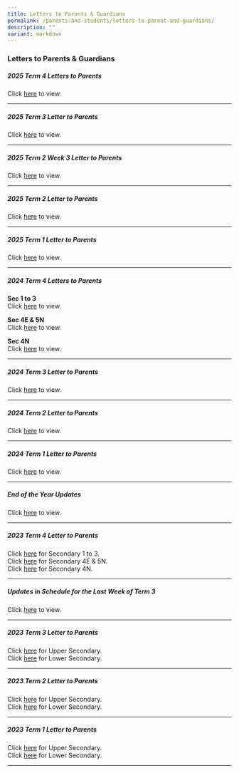 ```yaml
---
title: Letters to Parents & Guardians
permalink: /parents-and-students/letters-to-parent-and-guardians/
description: ""
variant: markdown
---
```

### Letters to Parents &amp; Guardians

##### 2025 Term 4 Letters to Parents

Click [here](/files/Letters%20to%20Parents%20&amp;%20Guardians/2025_Term_3_Letter_to_Parents_updated.pdf) to view.



<hr>

##### 2025 Term 3 Letter to Parents

Click [here](/files/Letters%20to%20Parents%20&amp;%20Guardians/2025_Term_3_Letter_to_Parents_updated.pdf) to view.



<hr>

##### 2025 Term 2 Week 3 Letter to Parents

Click [here](/files/Parents%20and%20Students/Letters%20to%20Parents%20&amp;%20Guardians/Letter_to_Parents__Social_Emotional_Support_for_Students.pdf) to view.

<hr>

##### 2025 Term 2 Letter to Parents

Click [here](/files/Letters%20to%20Parents%20&amp;%20Guardians/2025_Term_2_Letter_to_Parents.pdf) to view.

<hr>

##### 2025 Term 1 Letter to Parents

Click [here](/files/Letters%20to%20Parents%20&amp;%20Guardians/2025_Term_1_Letter_to_Parents.pdf) to view.

<hr>

##### 2024 Term 4 Letters to Parents

**Sec 1 to 3**
<br>
Click [here](/files/Letters%20to%20Parents%20&amp;%20Guardians/2024_Term_4_Letter__Sec_1_to_3_.pdf) to view.

**Sec 4E &amp; 5N**
<br>
Click [here](/files/Letters%20to%20Parents%20&amp;%20Guardians/SSS_2024_Term_4_Letter__Sec_4E5N_.pdf) to view.

**Sec 4N**
<br>
Click [here](/files/Letters%20to%20Parents%20&amp;%20Guardians/SSS_2024_Term_4_Letter__Sec_4N_.pdf) to view.

<hr>

##### 2024 Term 3 Letter to Parents

Click [here](/files/Letters%20to%20Parents%20&amp;%20Guardians/2024_Term_3_Letter_to_Parents_.pdf) to view.

<hr>

##### 2024 Term 2 Letter to Parents

Click [here](/files/Parents%20and%20Students/Letters%20to%20Parents%20&amp;%20Guardians/2024_Term_2_Letter_to_Parents.pdf) to view.

<hr>

##### 2024 Term 1 Letter to Parents

Click [here](/files/Letters%20to%20Parents%20&amp;%20Guardians/2024_Term_1_Letter_to_Parents.pdf) to view.

<hr>

##### End of the Year Updates

Click [here](/files/Letters%20to%20Parents%20&amp;%20Guardians/Letter_to_Parent__End_of_the_Year_Updates_.pdf) to view.

<hr>

##### 2023 Term 4 Letter to Parents

Click [here](/files/Parents%20and%20Students/Letters%20to%20Parents%20&amp;%20Guardians/2023%20term%204%20letter.pdf) for Secondary 1 to 3.<br>
Click [here](/files/Parents%20and%20Students/Letters%20to%20Parents%20&amp;%20Guardians/sss%202023%20term%204%20letter%20(sec%204e5n)%20.pdf) for Secondary 4E &amp; 5N.<br>
Click [here](/files/Parents%20and%20Students/Letters%20to%20Parents%20&amp;%20Guardians/sss%202023%20term%204%20letter%20(sec%204n)%20.pdf) for Secondary 4N.<br>

<hr>

##### Updates in Schedule for the Last Week of Term 3

Click [here](/files/Letters%20to%20Parents%20&amp;%20Guardians/2023%20term%203%20letter%20to%20parents%20(update%20in%20schedule%20for%20last%20week).pdf) to view.

<hr>

##### 2023 Term 3 Letter to Parents

Click [here](/files/Letters%20to%20Parents%20&amp;%20Guardians/2023%20term%203%20letter%20to%20parents%20(upper%20sec).pdf) for Upper Secondary.<br>
Click [here](/files/Letters%20to%20Parents%20&amp;%20Guardians/2023%20term%203%20letter%20to%20parents%20(lower%20sec).pdf) for Lower Secondary.

<hr>

##### 2023 Term 2 Letter to Parents

Click [here](/files/Letters%20to%20Parents%20&amp;%20Guardians/2023%20term%202%20letter%20to%20parents_upper%20sec.pdf) for Upper Secondary.<br>
Click [here](/files/Letters%20to%20Parents%20&amp;%20Guardians/2023%20term%202%20letter%20to%20parents_lower%20sec.pdf) for Lower Secondary.

<hr>

##### 2023 Term 1 Letter to Parents

Click [here](/files/Letters%20to%20Parents%20&amp;%20Guardians/Updated%202023%20Term%201%20Letter%20to%20Parents%20(Upper%20Secondary).pdf) for Upper Secondary.<br>
Click [here](/files/Letters%20to%20Parents%20&amp;%20Guardians/2023%20Term%201%20Letter%20to%20Parents%20(Lower%20Secondary).pdf) for Lower Secondary.

<hr>